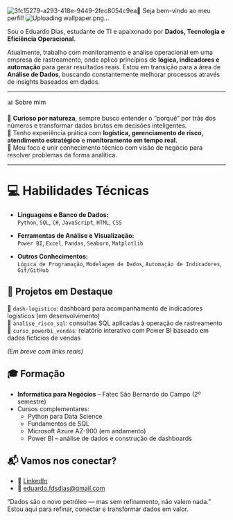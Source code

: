 ![3fc15279-a293-418e-9449-2fec8054c9ea](https://github.com/user-attachments/assets/4e522383-5b72-47d0-924b-45da2f4ebc1c)👋 Seja bem-vindo ao meu perfil!
![Uploading wallpaper.png…]()


Sou o Eduardo Dias, estudante de TI e apaixonado por **Dados, Tecnologia e Eficiência Operacional**.

Atualmente, trabalho com monitoramento e análise operacional em uma empresa de rastreamento, onde aplico princípios de **lógica, indicadores e automação** para gerar resultados reais. Estou em transição para a área de **Análise de Dados**, buscando constantemente melhorar processos através de insights baseados em dados.

---

 📊 Sobre mim

🔎 **Curioso por natureza**, sempre busco entender o “porquê” por trás dos números e transformar dados brutos em decisões inteligentes.  
💼 Tenho experiência prática com **logística, gerenciamento de risco, atendimento estratégico** e **monitoramento em tempo real**.  
🎯 Meu foco é unir conhecimento técnico com visão de negócio para resolver problemas de forma analítica.

---

# 💻 Habilidades Técnicas

- **Linguagens e Banco de Dados:**  
  `Python`, `SQL`, `C#`, `JavaScript`, `HTML`, `CSS`

- **Ferramentas de Análise e Visualização:**  
  `Power BI`, `Excel`, `Pandas`, `Seaborn`, `Matplotlib`

- **Outros Conhecimentos:**  
  `Lógica de Programação`, `Modelagem de Dados`, `Automação de Indicadores`, `Git/GitHub`


## 📁 Projetos em Destaque

🔹 `dash-logistico`: dashboard para acompanhamento de indicadores logísticos (em desenvolvimento)  
🔹 `analise_risco_sql`: consultas SQL aplicadas à operação de rastreamento  
🔹 `curso_powerbi_vendas`: relatório interativo com Power BI baseado em dados fictícios de vendas

*(Em breve com links reais)*



## 🎓 Formação

- **Informática para Negócios** – Fatec São Bernardo do Campo (2º semestre)
- Cursos complementares:  
  - Python para Data Science  
  - Fundamentos de SQL  
  - Microsoft Azure AZ-900 (em andamento)  
  - Power BI – análise de dados e construção de dashboards


## 📬 Vamos nos conectar?

- 💼 [LinkedIn](https://www.linkedin.com/in/eduardodiasds/)
- 📧 eduardo.fdsdias@gmail.com


 “Dados são o novo petróleo — mas sem refinamento, não valem nada.”  
Estou aqui para refinar, conectar e transformar dados em valor.
